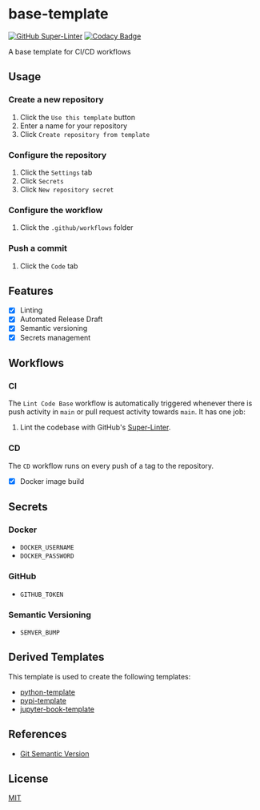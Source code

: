 # base-template

[![GitHub Super-Linter](https://github.com/entelecheia/base-template/workflows/Lint%20Code%20Base/badge.svg)](https://github.com/marketplace/actions/super-linter)
[![Codacy Badge](https://app.codacy.com/project/badge/Grade/f5d47f43f3ba4f1eb5f1d5140d2c69cd)](https://www.codacy.com/gh/entelecheia/base-template/dashboard?utm_source=github.com&utm_medium=referral&utm_content=entelecheia/base-template&utm_campaign=Badge_Grade)

A base template for CI/CD workflows

## Usage

### Create a new repository

1. Click the `Use this template` button
2. Enter a name for your repository
3. Click `Create repository from template`

### Configure the repository

1. Click the `Settings` tab
2. Click `Secrets`
3. Click `New repository secret`

### Configure the workflow

1. Click the `.github/workflows` folder

### Push a commit

1. Click the `Code` tab

## Features

- [x] Linting
- [x] Automated Release Draft
- [x] Semantic versioning
- [x] Secrets management

## Workflows

### CI

The `Lint Code Base` workflow is automatically triggered whenever there is push activity in `main` or pull request activity towards `main`. It has one job:

1. Lint the codebase with GitHub's [Super-Linter](https://github.com/github/super-linter).

### CD

The `CD` workflow runs on every push of a tag to the repository.

- [x] Docker image build

## Secrets

### Docker

- `DOCKER_USERNAME`
- `DOCKER_PASSWORD`

### GitHub

- `GITHUB_TOKEN`

### Semantic Versioning

- `SEMVER_BUMP`

## Derived Templates

This template is used to create the following templates:

- [python-template](https://github.com/entelechiea/python-template)
- [pypi-template](https://github.com/entelechiea/pypi-template)
- [jupyter-book-template](https://github.com/entelechiea/jupyter-book-template)

## References

- [Git Semantic Version](https://github.com/marketplace/actions/git-semantic-version)

## License

[MIT](LICENSE)
